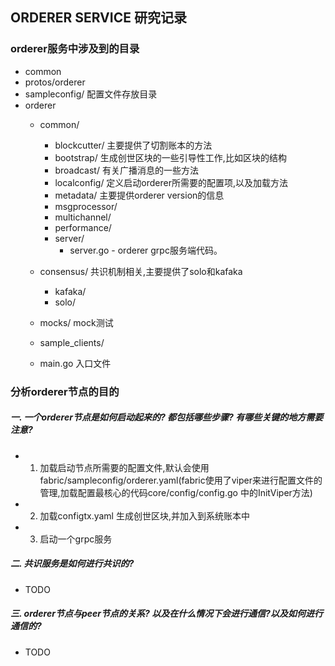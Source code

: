 ## ORDERER SERVICE 研究记录
### orderer服务中涉及到的目录
  - common
  - protos/orderer
  - sampleconfig/ 配置文件存放目录
  - orderer 
    - common/
      - blockcutter/ 主要提供了切割账本的方法
      - bootstrap/ 生成创世区块的一些引导性工作,比如区块的结构
      - broadcast/ 有关广播消息的一些方法
      - localconfig/ 定义启动orderer所需要的配置项,以及加载方法
      - metadata/ 主要提供orderer version的信息
      - msgprocessor/
      - multichannel/ 
      - performance/
      - server/
        - server.go - orderer grpc服务端代码。

    - consensus/ 共识机制相关,主要提供了solo和kafaka
      - kafaka/
      - solo/
    - mocks/ mock测试
    - sample_clients/
    - main.go 入口文件


### 分析orderer节点的目的
##### 一. 一个orderer节点是如何启动起来的? 都包括哪些步骤? 有哪些关键的地方需要注意?
  - 1. 加载启动节点所需要的配置文件,默认会使用fabric/sampleconfig/orderer.yaml(fabric使用了viper来进行配置文件的管理,加载配置最核心的代码core/config/config.go 中的InitViper方法)

  - 2. 加载configtx.yaml 生成创世区块,并加入到系统账本中
  - 3. 启动一个grpc服务

##### 二. 共识服务是如何进行共识的?
  - TODO
##### 三. orderer节点与peer节点的关系? 以及在什么情况下会进行通信?以及如何进行通信的?
  - TODO



